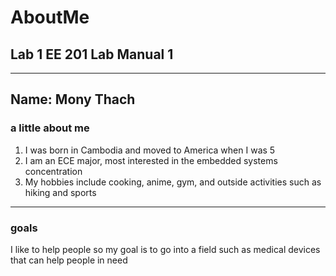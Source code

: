 # AboutMe
## Lab 1 EE 201 Lab Manual 1
---
## Name: Mony Thach
### a little about me
1. I was born in Cambodia and moved to America when I was 5
2. I am an ECE major, most interested in the embedded systems concentration
3. My hobbies include cooking, anime, gym, and outside activities such as hiking and sports
--- 
### goals
I like to help people so my goal is to go into a field such as medical devices that can help people in need
